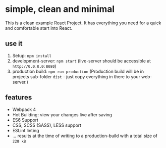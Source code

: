 # simple, clean and minimal
This is a clean example React Project. It has everything you need for a quick and comfortable start into React.

## use it
1) Setup: `npm install`
2) development-server: `npm start` (live-server should be accessible at  `http://0.0.0.0:8080`)
3) production build: `npm run production`
(Production build will be in projects sub-folder `dist` - just copy everything in there to your web-server.)

## features

* Webpack 4
* Hot Building: view your changes live after saving
* ES6 Support
* CSS, SCSS (SASS), LESS support
* ESLint linting
* ... results at the time of writing to a production-build with a total size of `220 kB`
    
